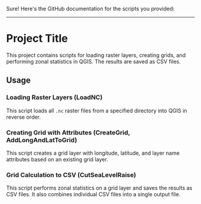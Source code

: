 Sure! Here's the GitHub documentation for the scripts you provided:

---

# Project Title

This project contains scripts for loading raster layers, creating grids, and performing zonal statistics in QGIS. The results are saved as CSV files.

## Usage

### Loading Raster Layers (LoadNC)

This script loads all `.nc` raster files from a specified directory into QGIS in reverse order.

### Creating Grid with Attributes (CreateGrid, AddLongAndLatToGrid)

This script creates a grid layer with longitude, latitude, and layer name attributes based on an existing grid layer.

### Grid Calculation to CSV (CutSeaLevelRaise)

This script performs zonal statistics on a grid layer and saves the results as CSV files. It also combines individual CSV files into a single output file.